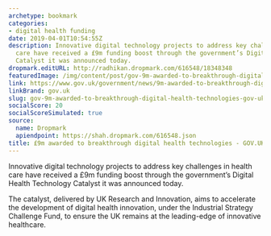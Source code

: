 ```yaml
---
archetype: bookmark
categories:
- digital health funding
date: 2019-04-01T10:54:55Z
description: Innovative digital technology projects to address key challenges in health
  care have received a £9m funding boost through the government’s Digital Health Technology
  Catalyst it was announced today.
dropmark.editURL: http://radhikan.dropmark.com/616548/18348348
featuredImage: /img/content/post/gov-9m-awarded-to-breakthrough-digital-health-technologies-gov-uk.jpg
link: https://www.gov.uk/government/news/9m-awarded-to-breakthrough-digital-health-technologies
linkBrand: gov.uk
slug: gov-9m-awarded-to-breakthrough-digital-health-technologies-gov-uk
socialScore: 20
socialScoreSimulated: true
source:
  name: Dropmark
  apiendpoint: https://shah.dropmark.com/616548.json
title: £9m awarded to breakthrough digital health technologies - GOV.UK
---
```

Innovative digital technology projects to address key challenges in health care have received a £9m funding boost through the government’s Digital Health Technology Catalyst it was announced today.

The catalyst, delivered by UK Research and Innovation, aims to accelerate the development of digital health innovation, under the Industrial Strategy Challenge Fund, to ensure the UK remains at the leading-edge of innovative healthcare.

